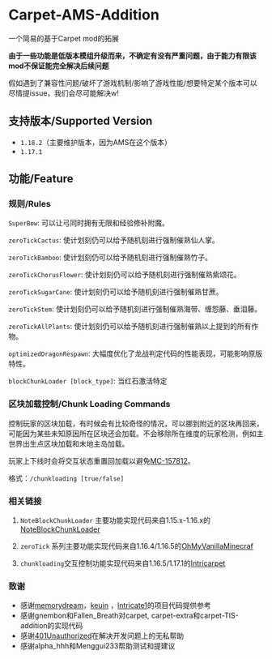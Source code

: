 # Carpet-AMS-Addition

一个简易的基于Carpet mod的拓展

**由于一些功能是低版本模组升级而来，不确定有没有严重问题，由于能力有限该mod不保证能完全解决后续问题**

假如遇到了兼容性问题/破坏了游戏机制/影响了游戏性能/想要特定某个版本可以尽情提issue，我们会尽可能解决w!

## 支持版本/Supported Version

- `1.18.2`（主要维护版本，因为AMS在这个版本）
- `1.17.1`

## 功能/Feature

### 规则/Rules

`SuperBow`: 可以让弓同时拥有无限和经验修补附魔。

`zeroTickCactus`: 使计划刻仍可以给予随机刻进行强制催熟仙人掌。

`zeroTickBamboo`: 使计划刻仍可以给予随机刻进行强制催熟竹子。

`zeroTickChorusFlower`: 使计划刻仍可以给予随机刻进行强制催熟紫颂花。

`zeroTickSugarCane`: 使计划刻仍可以给予随机刻进行强制催熟甘蔗。

`zeroTickStem`: 使计划刻仍可以给予随机刻进行强制催熟海带、缠怨藤、垂泪藤。

`zeroTickAllPlants`: 使计划刻仍可以给予随机刻进行强制催熟以上提到的所有作物。

`optimizedDragonRespawn`: 大幅度优化了龙战判定代码的性能表现，可能影响原版特性。

`blockChunkLoader [block_type]`: 当红石激活特定

### 区块加载控制/Chunk Loading Commands

控制玩家的区块加载，有时候会有比较奇怪的情况，可以挪到附近的区块再回来，可能因为某些未知原因所在区块还会加载。不会移除所在维度的玩家检测，例如主世界出生点区块加载和末地主岛加载。

玩家上下线时会将交互状态重置回加载以避免[MC-157812](https://bugs.mojang.com/browse/MC-157812)。

格式：`/chunkloading [true/false]`

### 相关链接

1. `NoteBlockChunkLoader`
   主要功能实现代码来自1.15.x-1.16.x的[NoteBlockChunkLoader](https://github.com/GC-server-CN/NoteBlockChunkLoader)

2. `zeroTick`
   系列主要功能实现代码来自1.16.4/1.16.5的[OhMyVanillaMinecraf](https://github.com/hit-mc/OhMyVanillaMinecraft)

3. `chunkloading`交互控制功能实现代码来自1.16.5/1.17.1的[Intricarpet](https://github.com/lntricate1/intricarpet)

### 致谢

- 感谢[memorydream](https://github.com/memorydream)，[keuin](https://github.com/keuin)
  ，[lntricate1](https://github.com/lntricate1)的项目代码提供参考
- 感谢gnembon和Fallen_Breath对carpet, carpet-extra和carpet-TIS-addition的实现代码
- 感谢[401Unauthorized](https://github.com/YehowahLiu)在解决开发问题上的无私帮助
- 感谢alpha_hhh和Menggui233帮助测试和提建议